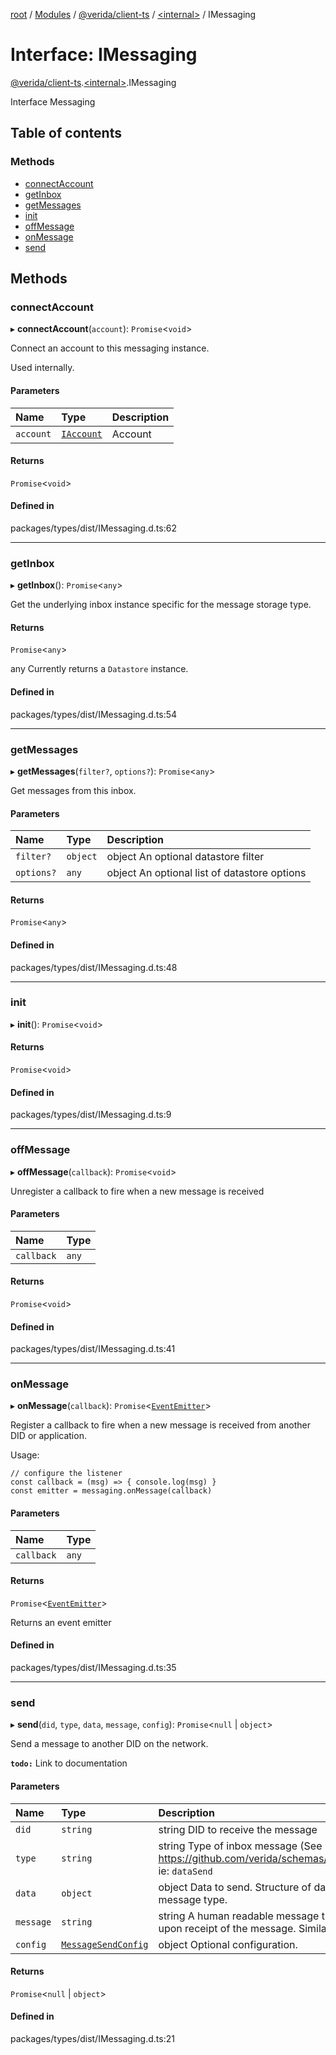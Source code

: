 [root](../README.md) / [Modules](../modules.md) / [@verida/client-ts](../modules/verida_client_ts.md) / [<internal\>](../modules/verida_client_ts._internal_.md) / IMessaging

# Interface: IMessaging

[@verida/client-ts](../modules/verida_client_ts.md).[<internal\>](../modules/verida_client_ts._internal_.md).IMessaging

Interface Messaging

## Table of contents

### Methods

- [connectAccount](verida_client_ts._internal_.IMessaging.md#connectaccount)
- [getInbox](verida_client_ts._internal_.IMessaging.md#getinbox)
- [getMessages](verida_client_ts._internal_.IMessaging.md#getmessages)
- [init](verida_client_ts._internal_.IMessaging.md#init)
- [offMessage](verida_client_ts._internal_.IMessaging.md#offmessage)
- [onMessage](verida_client_ts._internal_.IMessaging.md#onmessage)
- [send](verida_client_ts._internal_.IMessaging.md#send)

## Methods

### connectAccount

▸ **connectAccount**(`account`): `Promise`<`void`\>

Connect an account to this messaging instance.

Used internally.

#### Parameters

| Name | Type | Description |
| :------ | :------ | :------ |
| `account` | [`IAccount`](verida_client_ts._internal_.IAccount.md) | Account |

#### Returns

`Promise`<`void`\>

#### Defined in

packages/types/dist/IMessaging.d.ts:62

___

### getInbox

▸ **getInbox**(): `Promise`<`any`\>

Get the underlying inbox instance specific for the message storage type.

#### Returns

`Promise`<`any`\>

any Currently returns a `Datastore` instance.

#### Defined in

packages/types/dist/IMessaging.d.ts:54

___

### getMessages

▸ **getMessages**(`filter?`, `options?`): `Promise`<`any`\>

Get messages from this inbox.

#### Parameters

| Name | Type | Description |
| :------ | :------ | :------ |
| `filter?` | `object` | object An optional datastore filter |
| `options?` | `any` | object An optional list of datastore options |

#### Returns

`Promise`<`any`\>

#### Defined in

packages/types/dist/IMessaging.d.ts:48

___

### init

▸ **init**(): `Promise`<`void`\>

#### Returns

`Promise`<`void`\>

#### Defined in

packages/types/dist/IMessaging.d.ts:9

___

### offMessage

▸ **offMessage**(`callback`): `Promise`<`void`\>

Unregister a callback to fire when a new message is received

#### Parameters

| Name | Type |
| :------ | :------ |
| `callback` | `any` |

#### Returns

`Promise`<`void`\>

#### Defined in

packages/types/dist/IMessaging.d.ts:41

___

### onMessage

▸ **onMessage**(`callback`): `Promise`<[`EventEmitter`](../classes/verida_client_ts._internal_.EventEmitter-1.md)\>

Register a callback to fire when a new message is received from another DID or application.

Usage:

```
// configure the listener
const callback = (msg) => { console.log(msg) }
const emitter = messaging.onMessage(callback)
```

#### Parameters

| Name | Type |
| :------ | :------ |
| `callback` | `any` |

#### Returns

`Promise`<[`EventEmitter`](../classes/verida_client_ts._internal_.EventEmitter-1.md)\>

Returns an event emitter

#### Defined in

packages/types/dist/IMessaging.d.ts:35

___

### send

▸ **send**(`did`, `type`, `data`, `message`, `config`): `Promise`<``null`` \| `object`\>

Send a message to another DID on the network.

**`todo:`** Link to documentation

#### Parameters

| Name | Type | Description |
| :------ | :------ | :------ |
| `did` | `string` | string DID to receive the message |
| `type` | `string` | string Type of inbox message (See https://github.com/verida/schemas/tree/master/schemas/inbox/type). ie: `dataSend` |
| `data` | `object` | object Data to send. Structure of data will depend on the inbox message type. |
| `message` | `string` | string A human readable message that will be displayed to the user upon receipt of the message. Similar to an email subject. |
| `config` | [`MessageSendConfig`](verida_client_ts._internal_.MessageSendConfig.md) | object Optional configuration. |

#### Returns

`Promise`<``null`` \| `object`\>

#### Defined in

packages/types/dist/IMessaging.d.ts:21
